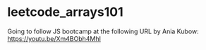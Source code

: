 # leetcode_arrays101

Going to follow JS bootcamp at the following URL by Ania Kubow:
https://youtu.be/Xm4BObh4MhI

